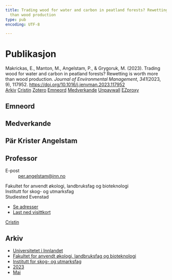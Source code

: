 ```yaml
---
title: Trading wood for water and carbon in peatland forests? Rewetting is worth more
  than wood production
type: pub
encoding: UTF-8

---
```

<h1>Publikasjon</h1>
<article id="csl-bib-container-NGUXI8PA" class="csl-bib-container">
  <div class="csl-bib-body"> <div class="csl-entry">Makrickas, E., Manton, M., Angelstam, P., &#38; Grygoruk, M. (2023). Trading wood for water and carbon in peatland forests? Rewetting is worth more than wood production. <i>Journal of Environmental Management</i>, <i>341</i>(2023, 9), 117952. <a href="https://doi.org/10.1016/j.jenvman.2023.117952">https://doi.org/10.1016/j.jenvman.2023.117952</a></div> </div>
  <div class="csl-bib-buttons">
    <a href="#taxonomy-article-NGUXI8PA" alt="archive" class="csl-bib-button">Arkiv</a>
    <a href="https://app.cristin.no/results/show.jsf?id=2150209" alt="Cristin" class="csl-bib-button">Cristin</a>
    <a href="http://zotero.org/groups/5881554/items/NGUXI8PA" alt="Zotero" class="csl-bib-button">Zotero</a>
    <a href="#keywords-article-NGUXI8PA" alt="keywords" class="csl-bib-button">Emneord</a>
    <a href="#contributors-article-NGUXI8PA" alt="contributors" class="csl-bib-button">Medverkande</a>
    <a href="https://doi.org/10.1016/j.jenvman.2023.117952" alt="Unpaywall" class="csl-bib-button">Unpaywall</a>
    <a href="https://doi.org/10.1016/j.jenvman.2023.117952" alt="EZproxy" class="csl-bib-button">EZproxy</a>
  </div>
  <div id="csl-bib-meta-container-NGUXI8PA"></div>
</article>
<div id="csl-bib-meta-NGUXI8PA" class="csl-bib-meta">
  <article id="keywords-article-NGUXI8PA" class="keywords-article">
    <h1>Emneord</h1>
    
  </article>
  <article id="contributors-article-NGUXI8PA" class="contributors-article">
    <h1>Medverkande</h1>
    <div class="personas"> <div class="vrtx-hinn-person-card"> <div class="photo"> <i class="lar la-user-circle missing-person"></i> </div> <div class="info"> <hgroup><h1>Pär Krister Angelstam</h1> <h2>Professor</h2> </hgroup><dl> <dt>E-post</dt> <dd> <a href="mailto:per.angelstam@inn.no">per.angelstam@inn.no</a> </dd> </dl> <p> Fakultet for anvendt økologi, landbruksfag og bioteknologi<br> Institutt for skog- og utmarksfag<br> Studiested Evenstad </p> <ul class="vrtx-hinn-links"> <li><a href="https://www.inn.no/finn-en-ansatt/per-angelstam.html#vrtx-hinn-addresses">Se adresser</a></li> <li><a href="https://www.inn.no/finn-en-ansatt/per-angelstam.html?vrtx=vcf">Last ned visittkort</a></li> </ul> </div> </div> <a href="https://app.cristin.no/persons/show.jsf?id=1318014" alt="Cristin URL" class="personas-cristin">Cristin</a> </div>
  </article>
  <article id="taxonomy-article-NGUXI8PA" class="taxonomy-article">
    <h1>Arkiv</h1>
    <ul>
      <li>
        <a href="/nn/archive/?key=3DCRN523">Universitetet i Innlandet</a>
      </li>
      <li>
        <a href="/nn/archive/?key=T77LXH6D">Fakultet for anvendt økologi, landbruksfag og bioteknologi</a>
      </li>
      <li>
        <a href="/nn/archive/?key=7TRARPE3">Institutt for skog- og utmarksfag</a>
      </li>
      <li>
        <a href="/nn/archive/?key=WXLLSUEU">2023</a>
      </li>
      <li>
        <a href="/nn/archive/?key=MTWSKSEZ">Mai</a>
      </li>
    </ul>
  </article>
</div>
